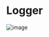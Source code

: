 # Logger
![image](https://github.com/1BlackAnGel1/Logger/assets/89709661/071221c7-8592-4c29-8bc5-f6f290b1e411)
